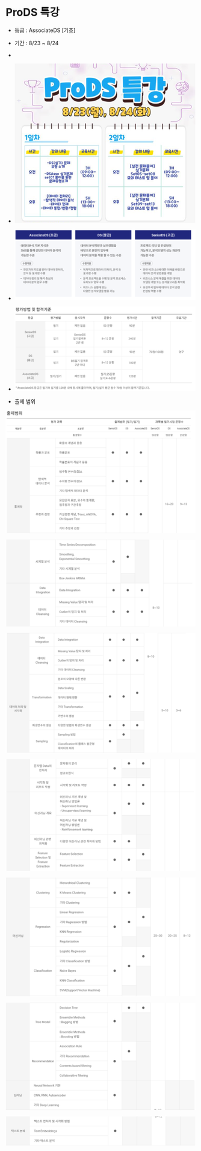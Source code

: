 # ProDS 특강

- 등급 : AssociateDS [기초]
- 기간 : 8/23 ~ 8/24
- 
- ![image-20210823143045526](md-images/image-20210823143045526.png)
- ![image-20210823143259564](md-images/image-20210823143259564.png)
- ![image-20210823143322404](md-images/image-20210823143322404.png)



-  출제 범위

![image-20210823143436192](md-images/image-20210823143436192.png)

![image-20210823143500981](md-images/image-20210823143500981.png)

![image-20210823143522040](md-images/image-20210823143522040.png)

![image-20210823143546974](md-images/image-20210823143546974.png)

![image-20210823143603819](md-images/image-20210823143603819.png)

![image-20210823143629427](md-images/image-20210823143629427.png)

![image-20210823143648157](md-images/image-20210823143648157.png)

